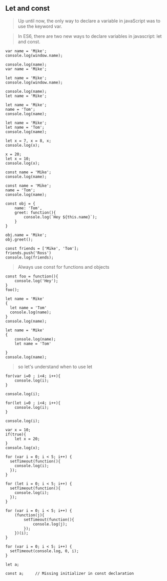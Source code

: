 ## Let and const

> Up until now, the only way to declare a variable in javaScript was to use the keyword var.

> In ES6, there are two new ways to declare variables in javascript: let and const.

```
var name = 'Mike';
console.log(window.name);
```

```
console.log(name);
var name = 'Mike';
```

```
let name = 'Mike';
console.log(window.name);
```

```
console.log(name);
let name = 'Mike';
```

```
let name = 'Mike';
name = 'Tom';
console.log(name);
```

```
let name = 'Mike';
let name = 'Tom';
console.log(name);
```

```
let x = 7, x = 8, x;
console.log(x);
```

```
x = 20;
let x = 10;
console.log(x);
```

```
const name = 'Mike';
console.log(name);
```

```
const name = 'Mike';
name = 'Tom';
console.log(name);
```

```
const obj = {
    name: 'Tom',
    greet: function(){
        console.log(`Hey ${this.name}`);
    }
}

obj.name = 'Mike';
obj.greet();
```

```
const friends = ['Mike', 'Tom'];
friends.push('Ross')
console.log(friends);
```

> Always use const for functions and objects

```
const foo = function(){
    console.log('Hey');
}
foo();
```

```
let name = 'Mike'
{
  let name = 'Tom'
  console.log(name);
}
console.log(name); 
```

```
let name = 'Mike'
{
    console.log(name);
    let name = 'Tom'
  
}
console.log(name);   
```

> so let's understand when to use let

```
for(var i=0 ; i<4; i++){
    console.log(i);
}

console.log(i);
```

```
for(let i=0 ; i<4; i++){
    console.log(i);
}

console.log(i);
```

```
var x = 10;
if(true){
    let x = 20;
}
console.log(x);
```

```
for (var i = 0; i < 5; i++) {
  setTimeout(function(){
    console.log(i);
  });
}
```

```
for (let i = 0; i < 5; i++) {
  setTimeout(function(){
    console.log(i);
  });
}
```

```
for (var i = 0; i < 5; i++) {
    (function(j){
        setTimeout(function(){
            console.log(j);
        });
    })(i);
}
```

```
for (var i = 0; i < 5; i++) {
  setTimeout(console.log, 0, i);
}
```

```
let a;
```

```
const a;     // Missing initializer in const declaration
```